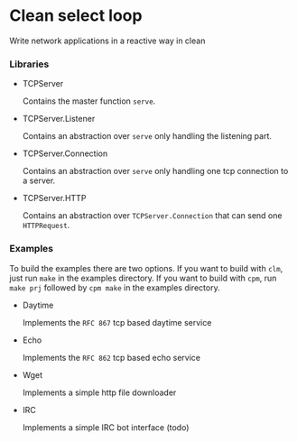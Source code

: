 # Clean select loop

Write network applications in a reactive way in clean

### Libraries

- TCPServer

	Contains the master function `serve`.
- TCPServer.Listener

	Contains an abstraction over `serve` only handling the listening part.
- TCPServer.Connection

	Contains an abstraction over `serve` only handling one tcp connection to a
	server.
- TCPServer.HTTP

	Contains an abstraction over `TCPServer.Connection` that can send one
	`HTTPRequest`.

### Examples
To build the examples there are two options.
If you want to build with `clm`, just run `make` in the examples directory.
If you want to build with `cpm`, run `make prj` followed by `cpm make` in the examples directory.

- Daytime

	Implements the `RFC 867` tcp based daytime service
- Echo

	Implements the `RFC 862` tcp based echo service
- Wget

	Implements a simple http file downloader
- IRC

	Implements a simple IRC bot interface (todo)
